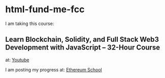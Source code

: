 # html-fund-me-fcc

I am taking this course: 

## Learn Blockchain, Solidity, and Full Stack Web3 Development with JavaScript – 32-Hour Course
at: [Youtube](https://youtu.be/gyMwXuJrbJQ)


I am posting my progress at:  [Ethereum School](https://eth-school.com/)